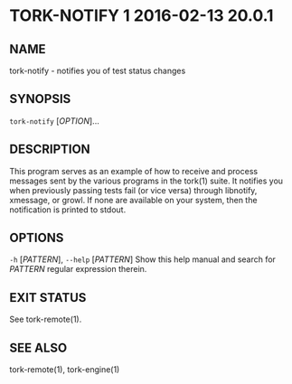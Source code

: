 # TORK-NOTIFY 1 2016-02-13 20.0.1

## NAME

tork-notify - notifies you of test status changes

## SYNOPSIS

`tork-notify` [*OPTION*]...

## DESCRIPTION

This program serves as an example of how to receive and process messages sent
by the various programs in the tork(1) suite.  It notifies you when previously
passing tests fail (or vice versa) through libnotify, xmessage, or growl.  If
none are available on your system, then the notification is printed to stdout.

## OPTIONS

`-h` [*PATTERN*], `--help` [*PATTERN*]
  Show this help manual and search for *PATTERN* regular expression therein.

## EXIT STATUS

See tork-remote(1).

## SEE ALSO

tork-remote(1), tork-engine(1)